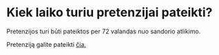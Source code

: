 # Kiek laiko turiu pretenzijai pateikti?

Pretenzijos turi būti pateiktos per 72 valandas nuo sandorio atlikimo.

Pretenziją galite pateikti [čia.](https://opencover.com/transaction-cover/request/submit-user-claim)

